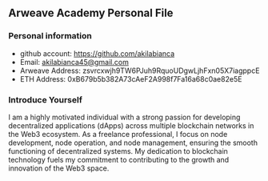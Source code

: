 ## Arweave Academy Personal File

### Personal information

- github account: https://github.com/akilabianca
- Email: akilabianca45@gmail.com
- Arweave Address: zsvrcxwjh9TW6PJuh9RquoUDgwLjhFxn05X7iagppcE
- ETH Address: 0xB679b5b382A73cAeF2A998f7Fa16a68c0ae82e5E

### Introduce Yourself
I am a highly motivated individual with a strong passion for developing decentralized applications (dApps) across multiple blockchain networks in the Web3 ecosystem. As a freelance professional, I focus on node development, node operation, and node management, ensuring the smooth functioning of decentralized systems. My dedication to blockchain technology fuels my commitment to contributing to the growth and innovation of the Web3 space.
